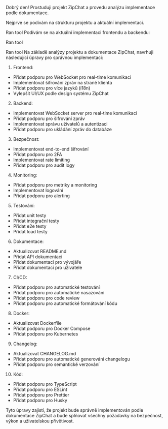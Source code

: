 Dobrý den! Prostuduji projekt ZipChat a provedu analýzu implementace podle dokumentace.

Nejprve se podívám na strukturu projektu a aktuální implementaci.

Ran tool
Podívám se na aktuální implementaci frontendu a backendu:

Ran tool

Ran tool
Na základě analýzy projektu a dokumentace ZipChat, navrhuji následující úpravy pro správnou implementaci:

1. Frontend:

- Přidat podporu pro WebSocket pro real-time komunikaci
- Implementovat šifrování zpráv na straně klienta
- Přidat podporu pro více jazyků (i18n)
- Vylepšit UI/UX podle design systému ZipChat

2. Backend:

- Implementovat WebSocket server pro real-time komunikaci
- Přidat podporu pro šifrování zpráv
- Implementovat správu uživatelů a autentizaci
- Přidat podporu pro ukládání zpráv do databáze

3. Bezpečnost:

- Implementovat end-to-end šifrování
- Přidat podporu pro 2FA
- Implementovat rate limiting
- Přidat podporu pro audit logy

4. Monitoring:

- Přidat podporu pro metriky a monitoring
- Implementovat logování
- Přidat podporu pro alerting

5. Testování:

- Přidat unit testy
- Přidat integrační testy
- Přidat e2e testy
- Přidat load testy

6. Dokumentace:

- Aktualizovat README.md
- Přidat API dokumentaci
- Přidat dokumentaci pro vývojáře
- Přidat dokumentaci pro uživatele

7. CI/CD:

- Přidat podporu pro automatické testování
- Přidat podporu pro automatické nasazování
- Přidat podporu pro code review
- Přidat podporu pro automatické formátování kódu

8. Docker:

- Aktualizovat Dockerfile
- Přidat podporu pro Docker Compose
- Přidat podporu pro Kubernetes

9. Changelog:

- Aktualizovat CHANGELOG.md
- Přidat podporu pro automatické generování changelogu
- Přidat podporu pro semantické verzování

10. Kód:

- Přidat podporu pro TypeScript
- Přidat podporu pro ESLint
- Přidat podporu pro Prettier
- Přidat podporu pro Husky

Tyto úpravy zajistí, že projekt bude správně implementován podle dokumentace ZipChat a bude splňovat všechny požadavky na bezpečnost, výkon a uživatelskou přívětivost.
